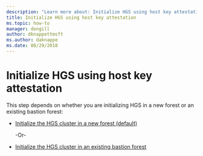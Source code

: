 ```yaml
---
description: "Learn more about: Initialize HGS using host key attestation"
title: Initialize HGS using host key attestation
ms.topic: how-to
manager: dongill
author: dknappettmsft
ms.author: daknappe
ms.date: 08/29/2018
---
```


# Initialize HGS using host key attestation

This step depends on whether you are initializing HGS in a new forest or an existing bastion forest:

- [Initialize the HGS cluster in a new forest (default)](guarded-fabric-initialize-hgs-key-mode-default.md)

  -Or-

- [Initialize the HGS cluster in an existing bastion forest](guarded-fabric-initialize-hgs-key-mode-bastion.md)







